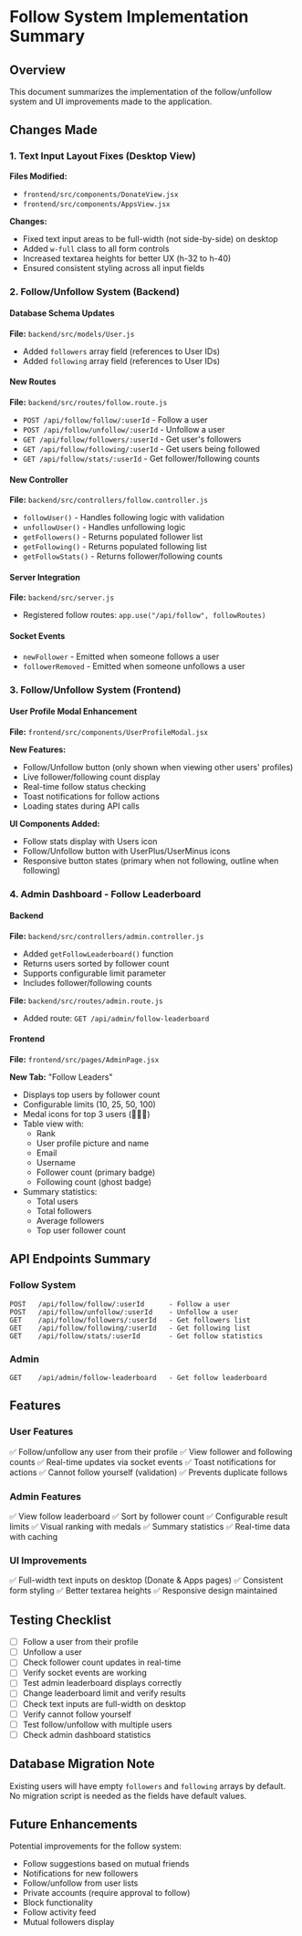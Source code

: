 # Follow System Implementation Summary

## Overview
This document summarizes the implementation of the follow/unfollow system and UI improvements made to the application.

## Changes Made

### 1. Text Input Layout Fixes (Desktop View)
**Files Modified:**
- `frontend/src/components/DonateView.jsx`
- `frontend/src/components/AppsView.jsx`

**Changes:**
- Fixed text input areas to be full-width (not side-by-side) on desktop
- Added `w-full` class to all form controls
- Increased textarea heights for better UX (h-32 to h-40)
- Ensured consistent styling across all input fields

### 2. Follow/Unfollow System (Backend)

#### Database Schema Updates
**File:** `backend/src/models/User.js`
- Added `followers` array field (references to User IDs)
- Added `following` array field (references to User IDs)

#### New Routes
**File:** `backend/src/routes/follow.route.js`
- `POST /api/follow/follow/:userId` - Follow a user
- `POST /api/follow/unfollow/:userId` - Unfollow a user
- `GET /api/follow/followers/:userId` - Get user's followers
- `GET /api/follow/following/:userId` - Get users being followed
- `GET /api/follow/stats/:userId` - Get follower/following counts

#### New Controller
**File:** `backend/src/controllers/follow.controller.js`
- `followUser()` - Handles following logic with validation
- `unfollowUser()` - Handles unfollowing logic
- `getFollowers()` - Returns populated follower list
- `getFollowing()` - Returns populated following list
- `getFollowStats()` - Returns follower/following counts

#### Server Integration
**File:** `backend/src/server.js`
- Registered follow routes: `app.use("/api/follow", followRoutes)`

#### Socket Events
- `newFollower` - Emitted when someone follows a user
- `followerRemoved` - Emitted when someone unfollows a user

### 3. Follow/Unfollow System (Frontend)

#### User Profile Modal Enhancement
**File:** `frontend/src/components/UserProfileModal.jsx`

**New Features:**
- Follow/Unfollow button (only shown when viewing other users' profiles)
- Live follower/following count display
- Real-time follow status checking
- Toast notifications for follow actions
- Loading states during API calls

**UI Components Added:**
- Follow stats display with Users icon
- Follow/Unfollow button with UserPlus/UserMinus icons
- Responsive button states (primary when not following, outline when following)

### 4. Admin Dashboard - Follow Leaderboard

#### Backend
**File:** `backend/src/controllers/admin.controller.js`
- Added `getFollowLeaderboard()` function
- Returns users sorted by follower count
- Supports configurable limit parameter
- Includes follower/following counts

**File:** `backend/src/routes/admin.route.js`
- Added route: `GET /api/admin/follow-leaderboard`

#### Frontend
**File:** `frontend/src/pages/AdminPage.jsx`

**New Tab:** "Follow Leaders"
- Displays top users by follower count
- Configurable limits (10, 25, 50, 100)
- Medal icons for top 3 users (🥇🥈🥉)
- Table view with:
  - Rank
  - User profile picture and name
  - Email
  - Username
  - Follower count (primary badge)
  - Following count (ghost badge)
- Summary statistics:
  - Total users
  - Total followers
  - Average followers
  - Top user follower count

## API Endpoints Summary

### Follow System
```
POST   /api/follow/follow/:userId      - Follow a user
POST   /api/follow/unfollow/:userId    - Unfollow a user
GET    /api/follow/followers/:userId   - Get followers list
GET    /api/follow/following/:userId   - Get following list
GET    /api/follow/stats/:userId       - Get follow statistics
```

### Admin
```
GET    /api/admin/follow-leaderboard   - Get follow leaderboard
```

## Features

### User Features
✅ Follow/unfollow any user from their profile
✅ View follower and following counts
✅ Real-time updates via socket events
✅ Toast notifications for actions
✅ Cannot follow yourself (validation)
✅ Prevents duplicate follows

### Admin Features
✅ View follow leaderboard
✅ Sort by follower count
✅ Configurable result limits
✅ Visual ranking with medals
✅ Summary statistics
✅ Real-time data with caching

### UI Improvements
✅ Full-width text inputs on desktop (Donate & Apps pages)
✅ Consistent form styling
✅ Better textarea heights
✅ Responsive design maintained

## Testing Checklist

- [ ] Follow a user from their profile
- [ ] Unfollow a user
- [ ] Check follower count updates in real-time
- [ ] Verify socket events are working
- [ ] Test admin leaderboard displays correctly
- [ ] Change leaderboard limit and verify results
- [ ] Check text inputs are full-width on desktop
- [ ] Verify cannot follow yourself
- [ ] Test follow/unfollow with multiple users
- [ ] Check admin dashboard statistics

## Database Migration Note

Existing users will have empty `followers` and `following` arrays by default. No migration script is needed as the fields have default values.

## Future Enhancements

Potential improvements for the follow system:
- Follow suggestions based on mutual friends
- Notifications for new followers
- Follow/unfollow from user lists
- Private accounts (require approval to follow)
- Block functionality
- Follow activity feed
- Mutual followers display
